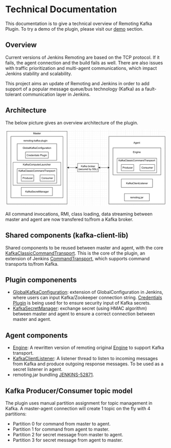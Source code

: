 # Technical Documentation

This documentation is to give a technical overview of Remoting Kafka Plugin. To try a demo of the plugin, please visit our [demo](/README.md#how-to-run-demo-of-the-plugin) section.

## Overview

Current versions of Jenkins Remoting are based on the TCP protocol. If it fails, the agent connection and the build fails as well. There are also issues with traffic prioritization and multi-agent communications, which impact Jenkins stability and scalability.

This project aims an update of Remoting and Jenkins in order to add support of a popular message queue/bus technology (Kafka) as a fault-tolerant communication layer in Jenkins.

## Architecture

The below picture gives an overview architecture of the plugin.

![Architecture](remoting-kafka-architecture.png)

All command invocations, RMI, class loading, data streaming between master and agent are now transfered to/from a Kafka broker.

## Shared components (kafka-client-lib)

Shared components to be reused between master and agent, with the core [KafkaClassicCommandTransport](/kafka-client-lib/src/main/java/io/jenkins/plugins/remotingkafka/commandtransport/KafkaClassicCommandTransport.java). This is the core of the plugin, an extension of Jenkins [CommandTransport](https://github.com/jenkinsci/remoting/blob/master/src/main/java/hudson/remoting/CommandTransport.java), which supports command transports to/from Kafka.

## Plugin componenents

* [GlobalKafkaConfiguration](/plugin/src/main/java/io/jenkins/plugins/remotingkafka/GlobalKafkaConfiguration.java): extension of GlobalConfiguration in Jenkins, where users can input Kafka/Zookeeper connection string. [Credentials Plugin](https://github.com/jenkinsci/credentials-plugin) is being used for to ensure security input of Kafka secrets.
* [KafkaSecretManager](/plugin/src/main/java/io/jenkins/plugins/remotingkafka/KafkaSecretManager.java): exchange secret (using HMAC algorithm) between master and agent to ensure a correct connection between master and agent.

## Agent components

* [Engine](/agent/src/main/java/io/jenkins/plugins/remotingkafka/Engine.java): A rewritten version of remoting original [Engine](https://github.com/jenkinsci/remoting/blob/master/src/main/java/hudson/remoting/Engine.java) to support Kafka transport.
* [KafkaClientListener](/kafka-client-lib/src/main/java/io/jenkins/plugins/remotingkafka/KafkaClientListener.java): A listener thread to listen to incoming messages from Kafka and produce outgoing response messages. To be used as a secret listener in agent.
* remoting.jar bundling [JENKINS-52871](https://issues.jenkins-ci.org/browse/JENKINS-52871).

## Kafka Producer/Consumer topic model

The plugin uses manual partition assignment for topic management in Kafka. A master-agent connection will create 1 topic on the fly with 4 partitions:

* Partition 0 for command from master to agent.
* Partition 1 for command from agent to master.
* Partition 2 for secret message from master to agent.
* Partition 3 for secret message from agent to master.
